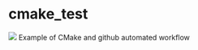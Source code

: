 # cmake_test
![](https://github.com/KFillipow/cmake_test/workflows/.github/workflows/ccpp.yml/badge.svg)
Example of CMake and github automated workflow
